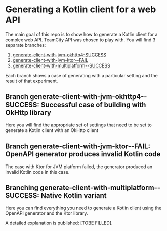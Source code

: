 # Generating a Kotlin client for a web API
The main goal of this repo is to show how to generate a Kotlin client for a complex web API.
TeamCity API was chosen to play with.
You will find 3 separate branches:
1) [generate-client-with-jvm-okhttp4-SUCCESS](https://github.com/mariakrol/open-api-playground/tree/generate-client-with-jvm-okhttp4--SUCCESS)
2) [generate-client-with-jvm-ktor--FAIL](https://github.com/mariakrol/open-api-playground/tree/generate-client-with-jvm-ktor--FAIL)
3) [generate-client-with-multiplatform--SUCCESS](https://github.com/mariakrol/open-api-playground/tree/generate-client-with-multiplatform--SUCCESS)

Each branch shows a case of generating with a particular setting and the result of that experiment.

## Branch generate-client-with-jvm-okhttp4--SUCCESS: Successful case of building with OkHttp library
Here you will find the appropriate set of settings that need to be set to generate a Kotlin client with an OkHttp client

## Branch generate-client-with-jvm-ktor--FAIL: OpenAPI generator produces invalid Kotlin code
The case with Ktor for JVM platform failed, the generator produced an invalid Kotlin code in this case.

## Branching generate-client-with-multiplatform--SUCCESS: Native Kotlin variant
Here you can find everything you need to generate a Kotlin client using the OpenAPI generator and the Ktor library. 

A detailed explanation is published: [TOBE FILLED].
